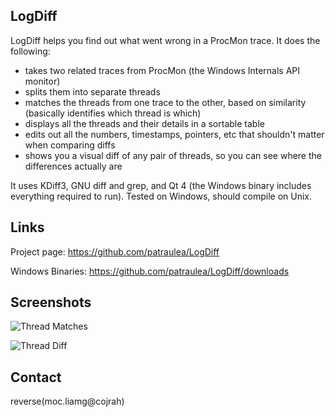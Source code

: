 LogDiff
-------

LogDiff helps you find out what went wrong in a ProcMon trace. It does the following:

- takes two related traces from ProcMon (the Windows Internals API monitor)
- splits them into separate threads
- matches the threads from one trace to the other, based on similarity
  (basically identifies which thread is which)
- displays all the threads and their details in a sortable table
- edits out all the numbers, timestamps, pointers, etc that shouldn't matter when comparing diffs
- shows you a visual diff of any pair of threads, so you can see where the differences actually are

It uses KDiff3, GNU diff and grep, and Qt 4 (the Windows binary includes everything required to run). 
Tested on Windows, should compile on Unix.

Links
-----
Project page: <https://github.com/patraulea/LogDiff>

Windows Binaries: <https://github.com/patraulea/LogDiff/downloads>

Screenshots
-----------
![Thread Matches](https://github.com/patraulea/LogDiff/raw/master/images/logdiff-matches.png)

![Thread Diff](https://github.com/patraulea/LogDiff/raw/master/images/logdiff-diff.png)

Contact
-------

reverse(moc.liamg@cojrah)
